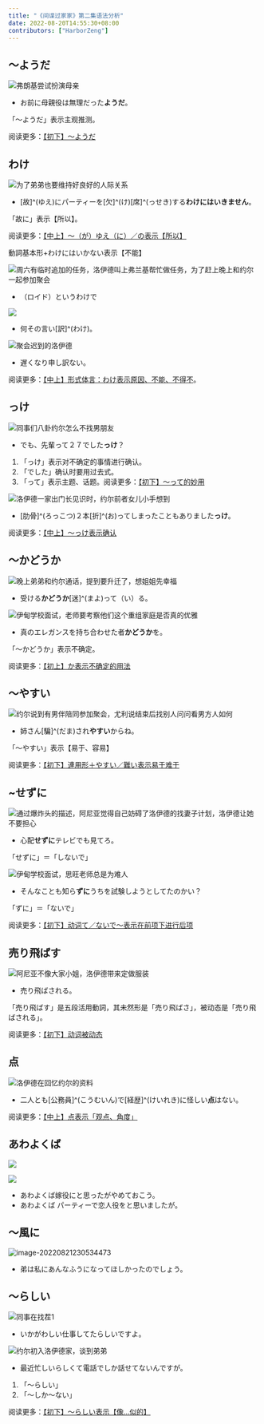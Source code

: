 ```yaml
---
title: "《间谍过家家》第二集语法分析"
date: 2022-08-20T14:55:30+08:00
contributors: ["HarborZeng"]
---
```


## ～ようだ

![弗朗基尝试扮演母亲](https://tellyouwhat-static-1251995834.cos.ap-chongqing.myqcloud.com/images/image-20220821102656207.png)

- お前に母親役は無理だった**ようだ**。

「～ようだ」表示主观推测。

阅读更多：[【初下】～ようだ](/grammar/xbr-p2/ようだ/)

## わけ

![为了弟弟也要维持好良好的人际关系](https://tellyouwhat-static-1251995834.cos.ap-chongqing.myqcloud.com/images/image-20220814141912689.png)

- [故]^(ゆえ)にパーティーを[欠]^(け)[席]^(っせき)する**わけにはいきません**。

「故に」表示【所以】。

阅读更多：[【中上】～（が）ゆえ（に）／の表示【所以】](/grammar/xbr-m1/がゆえにの/)

動詞基本形+わけにはいかない表示【不能】

![周六有临时追加的任务，洛伊德叫上弗兰基帮忙做任务，为了赶上晚上和约尔一起参加聚会](https://tellyouwhat-static-1251995834.cos.ap-chongqing.myqcloud.com/images/image-20220821225341122.png)

- ‪（ロイド）というわけで

![](https://tellyouwhat-static-1251995834.cos.ap-chongqing.myqcloud.com/images/image-20220821230047799.png)

- 何その言い[訳]^(わけ)。

![聚会迟到的洛伊德](https://tellyouwhat-static-1251995834.cos.ap-chongqing.myqcloud.com/images/image-20220821230855510.png)

- 遅くなり申し訳ない。

阅读更多：[【中上】形式体言：わけ表示原因、不能、不得不](/grammar/xbr-m1/形式体言わけ/)。

## っけ

![同事们八卦约尔怎么不找男朋友](https://tellyouwhat-static-1251995834.cos.ap-chongqing.myqcloud.com/images/image-20220821105834783.png)

- でも、先輩って２７でした**っけ**？

1. 「っけ」表示对不确定的事情进行确认。
2. 「でした」确认时要用过去式。
3. 「って」表示主题、话题。阅读更多：[【初下】～って的妙用](/grammar/xbr-p2/って的妙用/)

![洛伊德一家出门长见识时，约尔前者女儿小手想到](https://tellyouwhat-static-1251995834.cos.ap-chongqing.myqcloud.com/images/image-20220823222758006.png)

- [‪肋骨]^(ろっこつ)‪２本[折]^(お)ってしまったことも‪ありました**っけ**。

阅读更多：[【中上】～っけ表示确认](/grammar/xbr-m1/っけ/)

## ～かどうか

![晚上弟弟和约尔通话，提到要升迁了，想姐姐先幸福](https://tellyouwhat-static-1251995834.cos.ap-chongqing.myqcloud.com/images/image-20220821122138754.png)

- 受ける**かどうか**[迷]^(まよ)って（い）る。

![伊甸学校面试，老师要考察他们这个重组家庭是否真的优雅](https://tellyouwhat-static-1251995834.cos.ap-chongqing.myqcloud.com/images/image-20220824223719685.png)

- ‪真のエレガンスを‪持ち合わせた者**かどうか**を。

「～かどうか」表示不确定。

阅读更多：[【初上】か表示不确定的用法](/grammar/xbr-p1/か表示不确定的用法/)

## ～やすい

![约尔说到有男伴陪同参加聚会，尤利说结束后找别人问问看男方人如何](https://tellyouwhat-static-1251995834.cos.ap-chongqing.myqcloud.com/images/image-20220821142006943.png)

- 姉さん[騙]^(だま)され**やすい**からね。

「～やすい」表示【易于、容易】

阅读更多：[【初下】連用形＋やすい／難い表示易于难于](/grammar/xbr-p2/連用形やすい難い/)

## ~せずに

![通过爆炸头的描述，阿尼亚觉得自己妨碍了洛伊德的找妻子计划，洛伊德让她不要担心](https://tellyouwhat-static-1251995834.cos.ap-chongqing.myqcloud.com/images/image-20220821180311277.png)

- 心配**せずに**テレビでも見てろ。

「せずに」＝「しないで」

![伊甸学校面试，思旺老师总是为难人](https://tellyouwhat-static-1251995834.cos.ap-chongqing.myqcloud.com/images/image-20220824232140147.png)

- そんなことも知ら**ずに**うちを試験しようとしてたのかい？

「ずに」＝「ないで」

阅读更多：[【初下】动词て／ないで～表示在前项下进行后项](/grammar/xbr-p2/动词てないで/)

## 売り飛ばす

![阿尼亚不像大家小姐，洛伊德带来定做服装](https://tellyouwhat-static-1251995834.cos.ap-chongqing.myqcloud.com/images/image-20220821220128805.png)

- 売り飛ばされる。

「売り飛ばす」是五段活用動詞，其未然形是「売り飛ばさ」，被动态是「売り飛ばされる」。

阅读更多：[【初下】动词被动态](/grammar/xbr-p2/动词被动态/)

## 点

![洛伊德在回忆约尔的资料](https://tellyouwhat-static-1251995834.cos.ap-chongqing.myqcloud.com/images/image-20220821220612647.png)

- 二人とも[公務員]^(こうむいん)で[経歴]^(けいれき)に怪しい**点**はない。

阅读更多：[【中上】点表示「观点、角度」](/grammar/xbr-m1/点/)

## あわよくば

![](https://tellyouwhat-static-1251995834.cos.ap-chongqing.myqcloud.com/images/image-20220821223852186.png)

![](https://tellyouwhat-static-1251995834.cos.ap-chongqing.myqcloud.com/images/image-20220821223903387.png)

- ‪あわよくば嫁役にと思ったが‪やめておこう。
- ‪あわよくば パーティーで‪恋人役をと思いましたが。

## ～風に

![image-20220821230534473](https://tellyouwhat-static-1251995834.cos.ap-chongqing.myqcloud.com/images/image-20220821230534473.png)

- ‪弟は私にあんなふうに‪なってほしかったのでしょう。

## ～らしい

![同事在找茬1](https://tellyouwhat-static-1251995834.cos.ap-chongqing.myqcloud.com/images/image-20220821231344357.png)

- いかがわしい仕事してたらしいですよ。

![约尔初入洛伊德家，谈到弟弟](https://tellyouwhat-static-1251995834.cos.ap-chongqing.myqcloud.com/images/image-20220822225804530.png)

- ‪最近忙しいらしくて‪電話でしか話せてないんですが。

1. 「～らしい」
2. 「～しか～ない」

阅读更多：[【初下】～らしい表示【像...似的】](/grammar/xbr-m1/らしい/)
